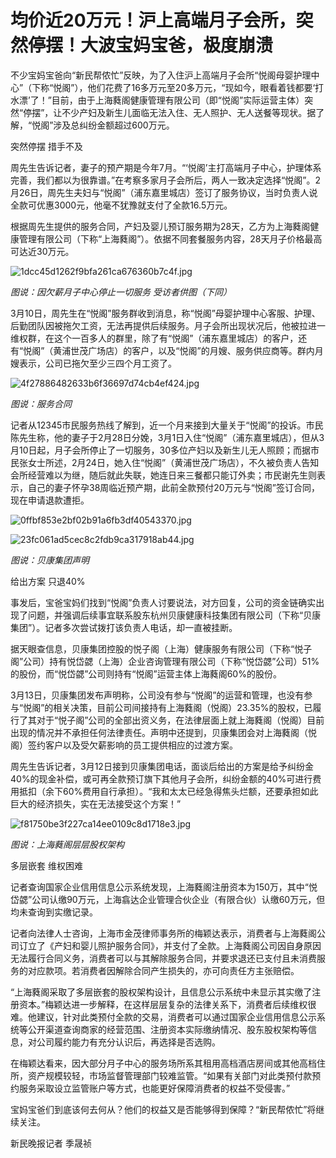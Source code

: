 # 均价近20万元！沪上高端月子会所，突然停摆！大波宝妈宝爸，极度崩溃

不少宝妈宝爸向“新民帮侬忙”反映，为了入住沪上高端月子会所“悦阁母婴护理中心”（下称“悦阁”），他们花费了16多万元至20多万元，“现如今，眼看着钱都要‘打水漂’了！”目前，由于上海蕤阁健康管理有限公司（即“悦阁”实际运营主体）突然“停摆”，让不少产妇及新生儿面临无法入住、无人照护、无人送餐等现状。据了解，“悦阁”涉及总纠纷金额超过600万元。

突然停摆 措手不及

周先生告诉记者，妻子的预产期是今年7月。“‘悦阁’主打高端月子中心，护理体系完善，我们都以为很靠谱。”在考察多家月子会所后，两人一致决定选择“悦阁”。2月26日，周先生夫妇与“悦阁”（浦东嘉里城店）签订了服务协议，当时负责人说全款可优惠3000元，他毫不犹豫就支付了全款16.5万元。

根据周先生提供的服务合同，产妇及婴儿预订服务期为28天，乙方为上海蕤阁健康管理有限公司（下称“上海蕤阁”）。依据不同套餐服务内容，28天月子价格最高可达近30万元。

![1dcc45d1262f9bfa261ca676360b7c4f.jpg](https://raw.githubusercontent.com/qqhsx/qqnews_image/main/2024/03/31/均价近20万元！沪上高端月子会所，突然停摆！大波宝妈宝爸，极度崩溃/1dcc45d1262f9bfa261ca676360b7c4f.jpg)

_图说：因欠薪月子中心停止一切服务 受访者供图（下同）_

3月10日，周先生在“悦阁”服务群收到消息，称“悦阁”母婴护理中心客服、护理、后勤团队因被拖欠工资，无法再提供后续服务。月子会所出现状况后，他被拉进一维权群，在这个一百多人的群里，除了有“悦阁”（浦东嘉里城店）的客户，还有“悦阁”（黄浦世茂广场店）的客户，以及“悦阁”的月嫂、服务供应商等。群内月嫂表示，公司已拖欠至少三四个月工资了。

![4f27886482633b6f36697d74cb4ef424.jpg](https://raw.githubusercontent.com/qqhsx/qqnews_image/main/2024/03/31/均价近20万元！沪上高端月子会所，突然停摆！大波宝妈宝爸，极度崩溃/4f27886482633b6f36697d74cb4ef424.jpg)

_图说：服务合同_

记者从12345市民服务热线了解到，近一个月来接到大量关于“悦阁”的投诉。市民陈先生称，他的妻子于2月28日分娩，3月1日入住“悦阁”（浦东嘉里城店），但从3月10日起，月子会所停止了一切服务，30多位产妇以及新生儿无人照顾；而据市民张女士所述，2月24日，她入住“悦阁”（黄浦世茂广场店），不久被负责人告知会所经营难以为继，随后就此失联，她连日来三餐都只能订外卖；市民谢先生则表示，自己的妻子怀孕38周临近预产期，此前全款预付20万元与“悦阁”签订合同，现在申请退款遭拒。

![0ffbf853e2bf02b91a6fb3df40543370.jpg](https://raw.githubusercontent.com/qqhsx/qqnews_image/main/2024/03/31/均价近20万元！沪上高端月子会所，突然停摆！大波宝妈宝爸，极度崩溃/0ffbf853e2bf02b91a6fb3df40543370.jpg)

![23fc061ad5cec8c2fdb9ca317918ab44.jpg](https://raw.githubusercontent.com/qqhsx/qqnews_image/main/2024/03/31/均价近20万元！沪上高端月子会所，突然停摆！大波宝妈宝爸，极度崩溃/23fc061ad5cec8c2fdb9ca317918ab44.jpg)

 _图说：贝康集团声明_

给出方案 只退40%

事发后，宝爸宝妈们找到“悦阁”负责人讨要说法，对方回复，公司的资金链确实出现了问题，并强调后续事宜联系股东杭州贝康健康科技集团有限公司（下称“贝康集团”）。记者多次尝试拨打该负责人电话，却一直被挂断。

据天眼查信息，贝康集团控股的悦子阁（上海）健康服务有限公司（下称“悦子阁”公司）持有悦岱勰（上海）企业咨询管理有限公司（下称“悦岱勰”公司）51%的股份，而“悦岱勰”公司则持有“悦阁”运营主体上海蕤阁60%的股份。

3月13日，贝康集团发布声明称，公司没有参与“悦阁”的运营和管理，也没有参与“悦阁”的相关决策，目前公司间接持有上海蕤阁（悦阁）23.35%的股权，已履行了其对于“悦子阁”公司的全部出资义务，在法律层面上就上海蕤阁（悦阁）目前出现的情况并不承担任何法律责任。声明中还提到，贝康集团会对上海蕤阁（悦阁）签约客户以及受欠薪影响的员工提供相应的过渡方案。

周先生告诉记者，3月12日接到贝康集团电话，面谈后给出的方案是给予纠纷金40%的现金补偿，或可再全款预订旗下其他月子会所，纠纷金额的40%可进行费用抵扣（余下60%费用自行承担）。“我和太太已经急得焦头烂额，还要承担如此巨大的经济损失，实在无法接受这个方案！”

![f81750be3f227ca14ee0109c8d1718e3.jpg](https://raw.githubusercontent.com/qqhsx/qqnews_image/main/2024/03/31/均价近20万元！沪上高端月子会所，突然停摆！大波宝妈宝爸，极度崩溃/f81750be3f227ca14ee0109c8d1718e3.jpg)

_图说：上海蕤阁层层股权架构_

多层嵌套 维权困难

记者查询国家企业信用信息公示系统发现，上海蕤阁注册资本为150万，其中“悦岱勰”公司认缴90万元，上海翕达企业管理合伙企业（有限合伙）认缴60万元，但均未查询到实缴记录。

记者向法律人士咨询，上海市金茂律师事务所的梅颖达表示，消费者与上海蕤阁公司订立了《产妇和婴儿照护服务合同》，并支付了全款。上海蕤阁公司因自身原因无法履行合同义务，消费者可以与其解除服务合同，并要求退还已支付且未消费服务的对应款项。若消费者因解除合同产生损失的，亦可向责任方主张赔偿。

“上海蕤阁采取了多层嵌套的股权架构设计，且信息公示系统中未显示其实缴了注册资本。”梅颖达进一步解释，在这样层层复杂的法律关系下，消费者后续维权很难。他建议，针对此类预付全款的交易，消费者可以通过国家企业信用信息公示系统等公开渠道查询商家的经营范围、注册资本实际缴纳情况、股东股权架构等信息，对公司履约能力有充分认识后，再选择是否选购。

在梅颖达看来，因大部分月子中心的服务场所系其租用高档酒店房间或其他高档住所，资产规模较轻，市场监督管理部门较难监管。“如果有关部门对此类预付款预约服务采取设立监管账户等方式，也能更好保障消费者的权益不受侵害。”

宝妈宝爸们到底该何去何从？他们的权益又是否能够得到保障？“新民帮侬忙”将继续关注。

新民晚报记者 季晟祯

